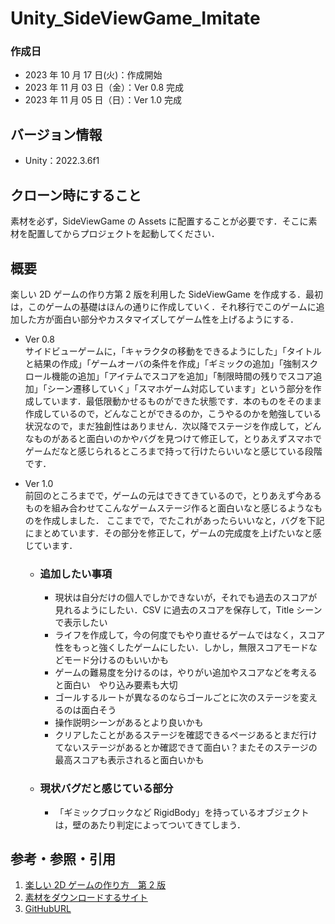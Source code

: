 # Unity_SideViewGame_Imitate

### 作成日

- 2023 年 10 月 17 日(火)：作成開始
- 2023 年 11 月 03 日（金）：Ver 0.8 完成
- 2023 年 11 月 05 日（日）：Ver 1.0 完成

## バージョン情報

- Unity：2022.3.6f1

## クローン時にすること

素材を必ず，SideViewGame の Assets に配置することが必要です．そこに素材を配置してからプロジェクトを起動してください．

## 概要

楽しい 2D ゲームの作り方第 2 版を利用した SideViewGame を作成する．最初は，このゲームの基礎はほんの通りに作成していく．それ移行でこのゲームに追加した方が面白い部分やカスタマイズしてゲーム性を上げるようにする．

- Ver 0.8 <br>
  サイドビューゲームに，「キャラクタの移動をできるようにした」「タイトルと結果の作成」「ゲームオーバの条件を作成」「ギミックの追加」「強制スクロール機能の追加」「アイテムでスコアを追加」「制限時間の残りでスコア追加」「シーン遷移していく」「スマホゲーム対応しています」という部分を作成しています．最低限動かせるものができた状態です．本のものをそのまま作成しているので，どんなことができるのか，こうやるのかを勉強している状況なので，まだ独創性はありません．次以降でステージを作成して，どんなものがあると面白いのかやバグを見つけて修正して，とりあえずスマホでゲームだなと感じられるところまで持って行けたらいいなと感じている段階です．

- Ver 1.0 <br>
  前回のところまでで，ゲームの元はできてきているので，とりあえず今あるものを組み合わせてこんなゲームステージ作ると面白いなと感じるようなものを作成しました．
  ここまでで，でたこれがあったらいいなと，バグを下記にまとめています．その部分を修正して，ゲームの完成度を上げたいなと感じています．
  - ### 追加したい事項
    - 現状は自分だけの個人でしかできないが，それでも過去のスコアが見れるようにしたい．CSV に過去のスコアを保存して，Title シーンで表示したい
    - ライフを作成して，今の何度でもやり直せるゲームではなく，スコア性をもっと強くしたゲームにしたい．しかし，無限スコアモードなどモード分けるのもいいかも
    - ゲームの難易度を分けるのは，やりがい追加やスコアなどを考えると面白い　やり込み要素も大切
    - ゴールするルートが異なるのならゴールごとに次のステージを変えるのは面白そう
    - 操作説明シーンがあるとより良いかも
    - クリアしたことがあるステージを確認できるページあるとまだ行けてないステージがあるとか確認できて面白い？またそのステージの最高スコアも表示されると面白いかも
  - ### 現状バグだと感じている部分
    - 「ギミックブロックなど RigidBody」を持っているオブジェクトは，壁のあたり判定によってついてきてしまう．

## 参考・参照・引用

1. [楽しい 2D ゲームの作り方　第 2 版]()
2. [素材をダウンロードするサイト](https://www.shoeisha.co.jp/book/download/9784798179353/detail)
3. [GitHubURL](https://github.com/Thikaru/Unity_SideViewGame_Imitate)

